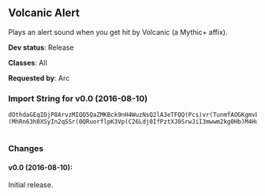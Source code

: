## Volcanic Alert

Plays an alert sound when you get hit by Volcanic (a Mythic+ affix).

**Dev status**: Release

**Classes**: All

**Requested by**: Arc

### Import String for v0.0 (2016-08-10)

    dOthdaGEqIDjP8ArvzMIQQ5QaZMKBck9nH4WuzNsQ2lA3eTFQQ(Pcs)vr(TunmfAOGKgmvLHljhuiTmq1XeLZbkSqHQXjfwmiQLd4HGq9uvpgONtQjccmvjMSith6IGqUkOONrO66c2iiLTcISzP02vuFee0xvqzAGu9DfeNwPTjugTOY4fv5KkO6wekxtk68eYNPkxMYTjyMXcFIfEhiUDPMfEn6aqw4t9jDpitmoVUhKj(HlrdO1bAdIMsdvQhmmZLVObaNEaSwADdEpit6bXDsN0bvZuxTv16EE86EqMMaZ5KstXdRtJgarI8oqCNTcW65zaW2tgRpYNmniFuaq)(MhRn63h8XSyIn2qSSr(0QRuorflpK3Vp(C26Ldj0IfPztXJ0SrwJiI3mwwm2kg0Hb)M4Huxb6KlOFFrvgaYR6Uel8PTTDbdkuel8cbfUSqKxVspLXdMZPuM0ZiY36aXTlzHxiOWLfIe5RMRqNYKil8cbfUSqKipGd0yHxiOWLfIe5b6kJfEHGcxwisKxVqXyHxVspLXx5aqre5rNYKil8cbfUSqKiFqBtPTTDbdkueJZh02KEHIX4e5LbHcW65zaAwpJhW82USiQY4rlpKhbwppdGfEWGg7ct52KXJRGL4bdASlmHIQmEB2KiFY0imLlYxPCIma(uaWHBxYNXBZMe5H4UaKDOFF5V7XRRmLQUtW4Huxb6KlOFFqvfemEDaY2SjXhAB384NGGOWgfcHiEuuLXBZMe5dsB2KipUcwIpOTPKPrykxKX5dABsxzkvDNGX4e5hYMWCeArA0idE2iC4rehEmyejgBfR5irEb(eVMhEn41YQnYpZ6zqhEgrsa
     

### Changes

#### v0.0 (2016-08-10):

Initial release.

